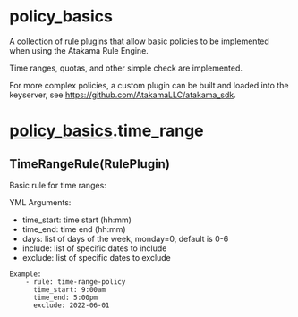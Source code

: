 # policy_basics

A collection of rule plugins that allow basic policies to be implemented when using
the Atakama Rule Engine.

Time ranges, quotas, and other simple check are implemented.

For more complex policies, a custom plugin can be built and loaded into the keyserver,
see https://github.com/AtakamaLLC/atakama_sdk.



# [policy_basics](#policy_basics).time_range


## TimeRangeRule(RulePlugin)

Basic rule for time ranges:

YML Arguments:
 - time_start: time start (hh:mm)
 - time_end: time end (hh:mm)
 - days: list of days of the week, monday=0, default is 0-6
 - include: list of specific dates to include
 - exclude: list of specific dates to exclude

```
Example:
    - rule: time-range-policy
      time_start: 9:00am
      time_end: 5:00pm
      exclude: 2022-06-01
```




